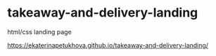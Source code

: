 # takeaway-and-delivery-landing
html/css landing page

https://ekaterinapetukhova.github.io/takeaway-and-delivery-landing/
